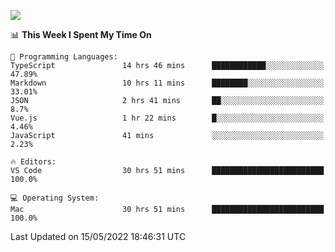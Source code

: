 ![](http://github-profile-summary-cards.vercel.app/api/cards/profile-details?username=kok-s0s&theme=vue)

<!--START_SECTION:waka-->
📊 **This Week I Spent My Time On** 

```text
💬 Programming Languages: 
TypeScript               14 hrs 46 mins      ████████████░░░░░░░░░░░░░   47.89% 
Markdown                 10 hrs 11 mins      ████████░░░░░░░░░░░░░░░░░   33.01% 
JSON                     2 hrs 41 mins       ██░░░░░░░░░░░░░░░░░░░░░░░   8.7% 
Vue.js                   1 hr 22 mins        █░░░░░░░░░░░░░░░░░░░░░░░░   4.46% 
JavaScript               41 mins             ░░░░░░░░░░░░░░░░░░░░░░░░░   2.23%

🔥 Editors: 
VS Code                  30 hrs 51 mins      █████████████████████████   100.0%

💻 Operating System: 
Mac                      30 hrs 51 mins      █████████████████████████   100.0%

```


 Last Updated on 15/05/2022 18:46:31 UTC
<!--END_SECTION:waka-->
